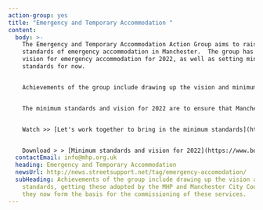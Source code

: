 ```yaml
---
action-group: yes
title: "Emergency and Temporary Accommodation "
content:
  body: >-
    The Emergency and Temporary Accommodation Action Group aims to raise the
    standards of emergency accommodation in Manchester.  The group has set out a
    vision for emergency accommodation for 2022, as well as setting minimum
    standards for now.


    Achievements of the group include drawing up the vision and minimum standards, getting these adopted by the MHP and Manchester City Council and they now form the basis for the commissioning of these services.


    The minimum standards and vision for 2022 are to ensure that Manchester has the highest possible standards for emergency accommodation to help people who are rough sleeping to make the choice to move inside. These standards have been drawn up with people who have experience of staying in emergency accommodation and people who provide and commission accommodation and support services. 


    Watch >> [Let's work together to bring in the minimum standards](https://www.youtube.com/watch?v=KVapWFHxcRk)


    Download > > [Minimum standards and vision for 2022](https://www.boothcentre.org.uk/partnerships.html)
  contactEmail: info@mhp.org.uk
  heading: Emergency and Temporary Accommodation
  newsUrl: http://news.streetsupport.net/tag/emergency-accomodation/
  subHeading: Achievements of the group include drawing up the vision and minimum
    standards, getting these adopted by the MHP and Manchester City Council and
    they now form the basis for the commissioning of these services.
---
```

